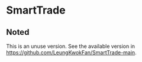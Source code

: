 # SmartTrade 
## Noted
This is an unuse version. See the available version in https://github.com/LeungKwokFan/SmartTrade-main.
